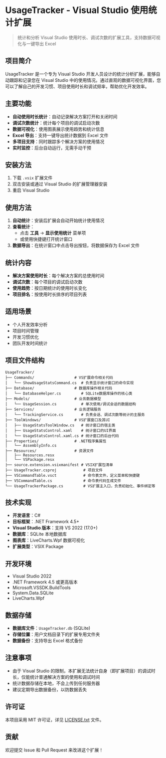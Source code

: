 ﻿# UsageTracker - Visual Studio 使用统计扩展

> 统计和分析 Visual Studio 使用时长、调试次数的扩展工具，支持数据可视化与一键导出 Excel

## 项目简介

UsageTracker 是一个专为 Visual Studio 开发人员设计的统计分析扩展，能够自动跟踪和记录您在 Visual Studio 中的使用情况。通过直观的数据可视化界面，您可以了解自己的开发习惯、项目使用时长和调试频率，帮助优化开发效率。

## 主要功能

- **自动使用时长统计**：自动记录解决方案打开和关闭时间
- **调试次数统计**：统计每个项目的调试启动次数
- **数据可视化**：使用图表展示使用趋势和统计信息
- **Excel 导出**：支持一键导出统计数据到 Excel 文件
- **多项目支持**：同时跟踪多个解决方案的使用情况
- **实时监控**：后台自动运行，无需手动干预

## 安装方法

1. 下载 `.vsix` 扩展文件
2. 双击安装或通过 Visual Studio 的扩展管理器安装
3. 重启 Visual Studio

## 使用方法

1. **自动统计**：安装后扩展会自动开始统计使用情况
2. **查看统计**：
   - 点击 **工具** → **显示使用统计** 菜单项
   - 或使用快捷键打开统计窗口
3. **数据导出**：在统计窗口中点击导出按钮，将数据保存为 Excel 文件

## 统计内容

- **解决方案使用时长**：每个解决方案的总使用时间
- **调试次数**：每个项目的调试启动次数
- **使用趋势**：按日期统计的使用时长变化
- **项目排名**：按使用时长排序的项目列表

## 适用场景

- 个人开发效率分析
- 项目时间管理
- 开发习惯优化
- 团队开发时间统计

## 项目文件结构

```text
UsageTracker/
├── Commands/                  # VS扩展命令相关代码
│   └── ShowUsageStatsCommand.cs  # 负责显示统计窗口的命令实现
├── Database/                  # 数据库操作相关代码
│   └── DatabaseHelper.cs         # SQLite数据库操作的核心类
├── Models/                    # 业务数据模型
│   └── UsageSession.cs           # 单次使用/调试会话的数据结构
├── Services/                  # 业务逻辑服务
│   └── TrackingService.cs        # 负责会话、调试次数等统计的主服务
├── ToolWindows/               # VS扩展窗口及其UI
│   ├── UsageStatsToolWindow.cs   # 统计窗口的宿主类
│   ├── UsageStatsControl.xaml    # 统计窗口的UI界面
│   └── UsageStatsControl.xaml.cs # 统计窗口的后台代码
├── Properties/                # .NET程序集属性
│   └── AssemblyInfo.cs
├── Resources/                 # 资源文件
│   ├── Resources.resx
│   └── VSPackage.resx
├── source.extension.vsixmanifest # VSIX扩展包清单
├── UsageTracker.csproj            # 项目文件
├── VSCommandTable.vsct            # 命令表文件，定义菜单和快捷键
├── VSCommandTable.cs              # 命令表代码生成文件
└── UsageTrackerPackage.cs         # VS扩展主入口，负责初始化、事件绑定等
```

## 技术实现

- **开发语言**：C#
- **目标框架**：.NET Framework 4.5+
- **Visual Studio 版本**：支持 VS 2022 (17.0+)
- **数据库**：SQLite 本地数据库
- **图表库**：LiveCharts.Wpf 数据可视化
- **扩展类型**：VSIX Package

## 开发环境

- Visual Studio 2022
- .NET Framework 4.5 或更高版本
- Microsoft.VSSDK.BuildTools
- System.Data.SQLite
- LiveCharts.Wpf

## 数据存储

- **数据库文件**：`UsageTracker.db` (SQLite)
- **存储位置**：用户文档目录下的扩展专用文件夹
- **数据备份**：支持导出 Excel 格式备份

## 注意事项

- 由于 Visual Studio 的限制，本扩展无法统计自身（即扩展项目）的调试时长，仅能统计普通解决方案的使用和调试时间
- 统计数据存储在本地，不会上传到任何服务器
- 建议定期导出数据备份，以防数据丢失

## 许可证

本项目采用 MIT 许可证，详见 [LICENSE.txt](LICENSE.txt) 文件。

## 贡献

欢迎提交 Issue 和 Pull Request 来改进这个扩展！